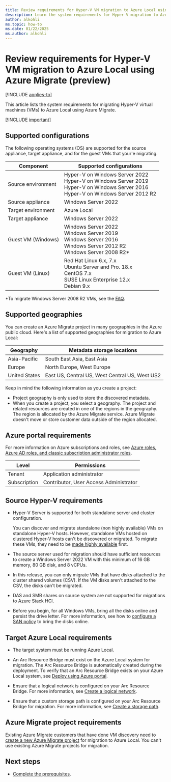 ```yaml
---
title: Review requirements for Hyper-V VM migration to Azure Local using Azure Migrate (preview) 
description: Learn the system requirements for Hyper-V migration to Azure Local using Azure Migrate (preview).
author: alkohli
ms.topic: how-to
ms.date: 01/22/2025
ms.author: alkohli
---
```


# Review requirements for Hyper-V VM migration to Azure Local using Azure Migrate (preview)

[!INCLUDE [applies-to](../includes/hci-applies-to-23h2.md)]

This article lists the system requirements for migrating Hyper-V virtual machines (VMs) to Azure Local using Azure Migrate.

[!INCLUDE [important](../includes/hci-preview.md)]

## Supported configurations

The following operating systems (OS) are supported for the source appliance, target appliance, and for the guest VMs that your'e migrating.


|Component  |Supported configurations |
|---------|---------|
|Source environment     |Hyper-V on Windows Server 2022<br>Hyper-V on Windows Server 2019<br>Hyper-V on Windows Server 2016<br>Hyper-V on Windows Server 2012 R2         |
|Source appliance     |Windows Server 2022        |
|Target environment     |Azure Local         |
|Target appliance     |Windows Server 2022         |
|Guest VM (Windows)    |Windows Server 2022<br>Windows Server 2019<br>Windows Server 2016<br>Windows Server 2012 R2<br>Windows Server 2008 R2*       |
|Guest VM (Linux) | Red Hat Linux 6.x, 7.x<br>Ubuntu Server and Pro. 18.x<br>CentOS 7.x <br>SUSE Linux Enterprise 12.x<br>Debian 9.x |

*To migrate Windows Server 2008 R2 VMs, see the [FAQ](migrate-faq.yml).


## Supported geographies

You can create an Azure Migrate project in many geographies in the Azure public cloud. Here's a list of supported geographies for migration to Azure Local:

|Geography|Metadata storage locations|
|-|-|
|Asia-Pacific|South East Asia, East Asia|
|Europe|North Europe, West Europe|
|United States|East US, Central US, West Central US, West US2|

Keep in mind the following information as you create a project:

- Project geography is only used to store the discovered metadata.
- When you create a project, you select a geography. The project and related resources are created in one of the regions in the geography. The region is allocated by the Azure Migrate service. Azure Migrate doesn't move or store customer data outside of the region allocated.

## Azure portal requirements

For more information on Azure subscriptions and roles, see [Azure roles, Azure AD roles, and classic subscription administrator roles](/azure/role-based-access-control/rbac-and-directory-admin-roles).

|Level|Permissions|
|-|-|
|Tenant|Application administrator|
|Subscription|Contributor, User Access Administrator|

## Source Hyper-V requirements

- Hyper-V Server is supported for both standalone server and cluster configuration.

    You can discover and migrate standalone (non highly available) VMs on standalone Hyper-V hosts. However, standalone VMs hosted on clustered Hyper-V hosts can't be discovered or migrated. To migrate these VMs, they need to be [made highly available](https://www.thomasmaurer.ch/2013/01/how-to-make-an-existing-hyper-v-virtual-machine-highly-available/) first.

- The source server used for migration should have sufficient resources to create a Windows Server 2022 VM with this minimum of 16 GB memory, 80 GB disk, and 8 vCPUs.

- In this release, you can only migrate VMs that have disks attached to the cluster shared volumes (CSV). If the VM disks aren't attached to the CSV, the disks can't be migrated.

- DAS and SMB shares on source system are not supported for migrations to Azure Stack HCI.

- Before you begin, for all Windows VMs, bring all the disks online and persist the drive letter. For more information, see how to [configure a SAN policy](/azure/migrate/prepare-for-migration#configure-san-policy) to bring the disks online.

## Target Azure Local requirements

- The target system must be running Azure Local.

- An Arc Resource Bridge must exist on the Azure Local system for migration. The Arc Resource Bridge is automatically created during the deployment. To verify that an Arc Resource Bridge exists on your Azure Local system, see [Deploy using Azure portal](../deploy/deploy-via-portal.md).  

- Ensure that a logical network is configured on your Arc Resource Bridge. For more information, see [Create a logical network](../manage/create-logical-networks.md).

- Ensure that a custom storage path is configured on your Arc Resource Bridge for migration. For more information, see [Create a storage path](../manage/create-storage-path.md).

## Azure Migrate project requirements

Existing Azure Migrate customers that have done VM discovery need to [create a new Azure Migrate project](migrate-hyperv-prerequisites.md#create-an-azure-migrate-project) for migration to Azure Local. You can't use existing Azure Migrate projects for migration.

## Next steps

- [Complete the prerequisites](migrate-hyperv-prerequisites.md).
